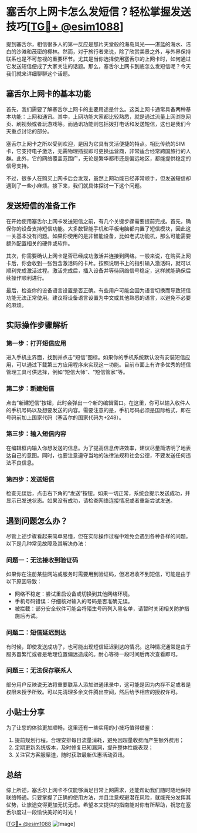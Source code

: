 # 塞舌尔上网卡怎么发短信？轻松掌握发送技巧[[TG💪+ @esim1088](https://t.me/s/esim1088)]

提到塞舌尔，相信很多人的第一反应是那片天堂般的海岛风光——湛蓝的海水、洁白的沙滩和茂密的椰林。然而，对于旅行者来说，除了欣赏美景之外，与外界保持联系也是不可忽视的重要环节。尤其是当你选择使用塞舌尔的上网卡时，如何通过它发送短信便成了大家关注的话题。那么，塞舌尔上网卡到底怎么发短信呢？今天我们就来详细聊聊这个话题。

## 塞舌尔上网卡的基本功能

首先，我们需要了解塞舌尔上网卡的主要用途是什么。这类上网卡通常具备两种基本功能：上网和通讯。其中，上网功能大家都比较熟悉，就是通过流量上网浏览网页、刷视频或者玩游戏等。而通讯功能则包括拨打电话和发送短信，这也是我们今天重点讨论的部分。

塞舌尔上网卡之所以受到欢迎，是因为它具有灵活便捷的特点。相比传统的SIM卡，它支持电子激活，无需物理插拔即可更换运营商，非常适合经常跨国旅行的人群。此外，它的网络覆盖范围广，无论是繁华都市还是偏远地区，都能提供稳定的信号支持。

不过，很多人在购买上网卡后会发现，虽然上网功能已经非常顺手，但发送短信却遇到了一些小麻烦。接下来，我们就具体探讨一下这个问题。

## 发送短信的准备工作

在开始使用塞舌尔上网卡发送短信之前，有几个关键步骤需要提前完成。首先，确保你的设备支持短信功能。大多数智能手机和平板电脑都内置了短信模块，因此这一关基本没有问题。如果你使用的是非智能设备，比如老式功能机，那么可能需要额外配置相关的硬件或软件。

其次，你需要确认上网卡是否已经成功激活并连接到网络。一般来说，在购买上网卡后，你会收到一张包含激活码的卡片。按照说明书上的指引输入激活码，就可以顺利完成激活过程。激活完成后，插入设备并等待网络信号稳定，这样就能确保后续操作顺利进行。

最后，检查你的设备语言设置是否正确。有些用户可能会因为语言切换而导致短信功能无法正常使用。建议将设备语言设置为中文或其他熟悉的语言，以避免不必要的麻烦。

## 实际操作步骤解析

### 第一步：打开短信应用
进入手机主界面，找到并点击“短信”图标。如果你的手机系统默认没有安装短信应用，可以通过下载第三方应用程序来实现这一功能。目前市面上有许多优秀的短信管理工具可供选择，例如“短信大师”、“短信管家”等。

### 第二步：新建短信
点击“新建短信”按钮，此时会弹出一个新的编辑窗口。在这里，你可以输入收件人的手机号码以及想要发送的内容。需要注意的是，手机号码必须是国际格式，即在号码前加上国家代码（塞舌尔的国家代码为+248）。

### 第三步：输入短信内容
在编辑框内输入你想发送的信息。为了提高信息传递效率，建议尽量简洁明了地表达自己的意图。同时，也要注意遵守当地的法律法规和社会公德，不要发送任何违法不良信息。

### 第四步：发送短信
检查无误后，点击右下角的“发送”按钮。如果一切正常，系统会提示发送成功，并显示已发送状态。如果没有成功，请检查网络连接情况或者重新尝试发送。

## 遇到问题怎么办？

尽管上述步骤看起来简单易懂，但在实际操作过程中难免会遇到各种各样的问题。以下是几种常见故障及其解决办法：

### 问题一：无法接收到验证码
如果你在注册某些网站或服务时需要用到验证码，但迟迟收不到短信，可能是由于以下原因导致：
- 网络不稳定：尝试重启设备或切换到其他网络环境。
- 手机号码错误：仔细核对输入的号码是否准确无误。
- 被拦截：部分安全软件可能会将陌生号码列入黑名单，请暂时关闭相关防护措施后再试。

### 问题二：短信延迟到达
有时候，即使发送成功了，也可能出现短信延迟到达的情况。这种情况通常是由于服务器繁忙或者是地理位置偏远造成的。耐心等待一段时间后再次查看即可。

### 问题三：无法保存联系人
部分用户反映说无法将重要联系人添加进通讯录中，这可能是因为内存不足或者是权限未授予所致。可以先清理多余文件腾出空间，然后给予相应的授权许可。

## 小贴士分享

为了让您的体验更加顺畅，这里还有一些实用的小技巧值得借鉴：
1. 提前规划行程，合理安排每日流量消耗，避免因超量收费而产生额外费用；
2. 定期更新系统版本，及时修复已知漏洞，提升整体性能表现；
3. 关注官方客服渠道，随时获取最新优惠活动资讯。

## 总结

综上所述，塞舌尔上网卡不仅能够满足日常上网需求，还能帮助我们随时随地保持联络畅通。只要掌握了正确的使用方法，并且注意规避潜在风险，就能充分发挥其优势，让旅途变得更加无忧无虑。希望本文提供的指南能对你有所帮助，祝您在塞舌尔度过一段愉快美好的时光！

[[TG💪+ @esim1088](https://t.me/s/esim1088) ![Image](https://i.postimg.cc/4NQfJmqS/Snipaste-2025-05-13-00-14-12.png)]